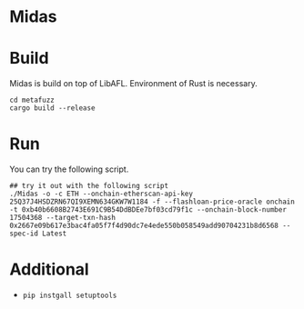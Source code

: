 # Midas

# Build

Midas is build on top of LibAFL. Environment of Rust is necessary.

```
cd metafuzz
cargo build --release
```

# Run

You can try the following script.

```
## try it out with the following script
./Midas -o -c ETH --onchain-etherscan-api-key 25Q37J4HSDZRN67QI9XEMN634GKW7W1184 -f --flashloan-price-oracle onchain -t 0xb40b6608B2743E691C9B54DdBDEe7bf03cd79f1c --onchain-block-number 17504368 --target-txn-hash 0x2667e09b617e3bac4fa05f7f4d90dc7e4ede550b058549add90704231b8d6568 --spec-id Latest
```

# Additional

- `pip instgall setuptools`
